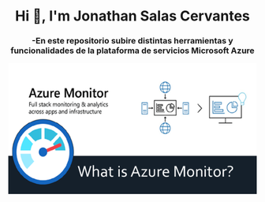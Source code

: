 <h1 align="center">Hi 👋, I'm Jonathan Salas Cervantes</h1>
<h3 align="center">-En este repositorio subire distintas herramientas y funcionalidades de la plataforma de servicios Microsoft 
Azure</h3>

<img src="imagenes/azure-monitor.png">
